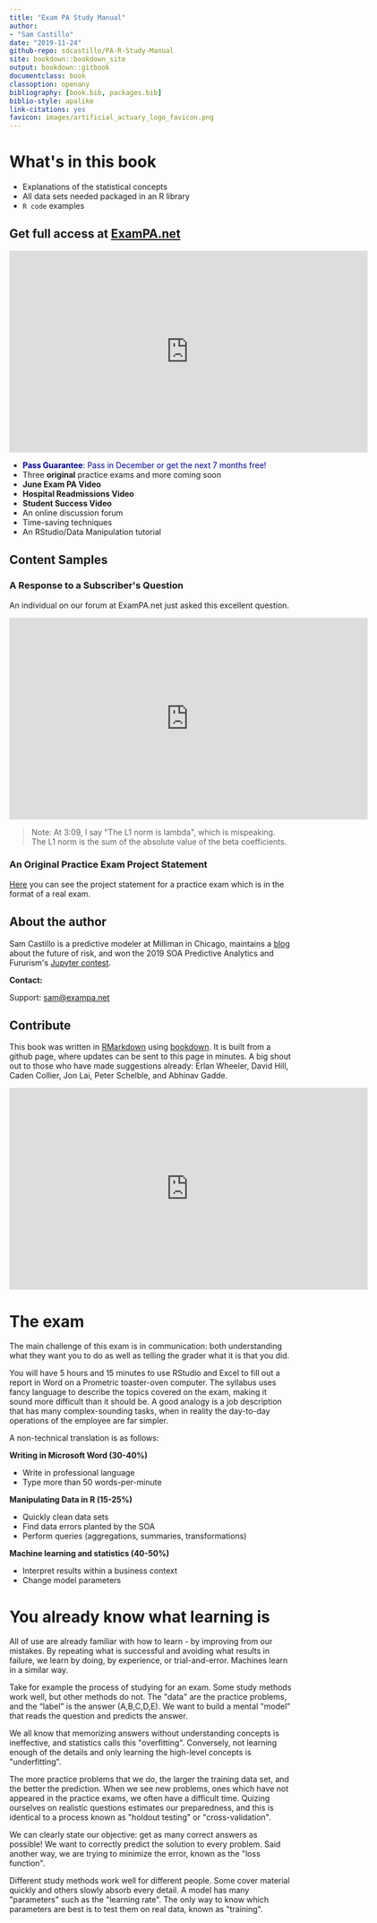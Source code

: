 ```yaml
--- 
title: "Exam PA Study Manual"
author: 
- "Sam Castillo"
date: "2019-11-24"
github-repo: sdcastillo/PA-R-Study-Manual
site: bookdown::bookdown_site
output: bookdown::gitbook
documentclass: book
classoption: openany
bibliography: [book.bib, packages.bib]
biblio-style: apalike
link-citations: yes
favicon: images/artificial_actuary_logo_favicon.png
---
```


# What's in this book

- Explanations of the statistical concepts
- All data sets needed packaged in an R library
- `R code` examples

## Get full access at [ExamPA.net](https://www.exampa.net/pricing) 

<iframe src="https://player.vimeo.com/video/375155028" width="640" height="360" frameborder="0" allow="autoplay; fullscreen" allowfullscreen></iframe>

- <span style="color:darkblue">**Pass Guarantee**: Pass in December or get the next 7 months free!</span>
- Three **original** practice exams and more coming soon
- **June Exam PA Video**
- **Hospital Readmissions Video**
- **Student Success Video**
- An online discussion forum
- Time-saving techniques
- An RStudio/Data Manipulation tutorial


## Content Samples

### A Response to a Subscriber's Question

An individual on our forum at ExamPA.net just asked this excellent question.  

<iframe src="https://player.vimeo.com/video/374497585" width="640" height="360" frameborder="0" allow="autoplay; fullscreen" allowfullscreen></iframe>

>Note: At 3:09, I say "The L1 norm is lambda", which is mispeaking.  The L1 norm is the sum of the absolute value of the beta coefficients.

### An Original Practice Exam Project Statement

[Here](https://github.com/sdcastillo/JunePAFiles/blob/master/Practice%20Exam%20Sample.pdf) you can see the project statement for a practice exam which is in the format of a real exam.  

## About the author

Sam Castillo is a predictive modeler at Milliman in Chicago, maintains a [blog](http://artificialactuary.com/) about the future of risk, and won the 2019 SOA Predictive Analytics and Fururism's [Jupyter contest](https://nbviewer.jupyter.org/github/SOASections/SOA-Predictive-Modeling-Innovation-and-Industry-Contest-2019-First-Place/blob/master/Predicting%20Uncertainty%20Prediction%20Intervals%20from%20Gradient%20Boosted%20Quantile%20Regression.ipynb).

**Contact:**

Support: sam@exampa.net


## Contribute

This book was written in [RMarkdown](https://rmarkdown.rstudio.com/) using [bookdown](https://bookdown.org/).  It is built from a github page, where updates can be sent to this page in minutes.  A big shout out to those who have made suggestions already: Erlan Wheeler, David Hill, Caden Collier, Jon Lai, Peter Schelble, and Abhinav Gadde.

<iframe src="https://player.vimeo.com/video/375173977?title=0&byline=0&portrait=0" width="640" height="360" frameborder="0" allow="autoplay; fullscreen" allowfullscreen></iframe>


# The exam

The main challenge  of this exam is in communication: both understanding what they want you to do as well as telling the grader what it is that you did.

You will have 5 hours and 15 minutes to use RStudio and Excel to fill out a report in Word on a Prometric toaster-oven computer.  The syllabus uses fancy language to describe the topics covered on the exam, making it sound more difficult than it should be.  A good analogy is a job description that has many complex-sounding tasks, when in reality the day-to-day operations of the employee are far simpler.

A non-technical translation is as follows:

**Writing in Microsoft Word (30-40%)**

- Write in professional language
- Type more than 50 words-per-minute

**Manipulating Data in R (15-25%)**

- Quickly clean data sets
- Find data errors planted by the SOA
- Perform queries (aggregations, summaries, transformations)

**Machine learning and statistics (40-50%)**

- Interpret results within a business context
- Change model parameters



# You already know what learning is

All of use are already familiar with how to learn - by improving from our mistakes.  By repeating what is successful and avoiding what results in failure, we learn by doing, by experience, or trial-and-error.  Machines learn in a similar way.

Take for example the process of studying for an exam.  Some study methods work well, but other methods do not.  The "data" are the practice problems, and the “label” is the answer (A,B,C,D,E).  We want to build a mental "model” that reads the question and predicts the answer.

We all know that memorizing answers without understanding concepts is ineffective, and statistics calls this "overfitting".  Conversely, not learning enough of the details and only learning the high-level concepts is "underfitting".

The more practice problems that we do, the larger the training data set, and the better the prediction.  When we see new problems, ones which have not appeared in the practice exams, we often have a difficult time. Quizing ourselves on realistic questions estimates our preparedness, and this is identical to a process known as "holdout testing" or "cross-validation". 

We can clearly state our objective: get as many correct answers as possible! We want to correctly predict the solution to every problem.  Said another way, we are trying to minimize the error, known as the "loss function".  

Different study methods work well for different people.  Some cover material quickly and others slowly absorb every detail.  A model has many "parameters" such as the "learning rate".  The only way to know which parameters are best is to test them on real data, known as "training".
